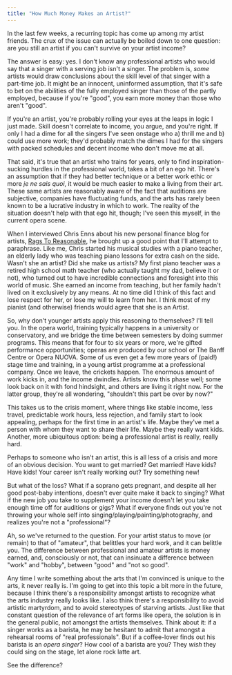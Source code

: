 ```yaml
---
title: "How Much Money Makes an Artist?"
---
```


<p>
	In the last few weeks, a recurring topic has come up among my artist friends. The crux of the issue can actually be boiled down to one question: are you still an artist if you can't survive on your artist income?
</p>
<p>
	The answer is easy: yes. I don't know any professional artists who would say that a singer with a serving job isn't a singer. The problem is, <em>some </em>artists would draw conclusions about the skill level of that singer with a part-time job. It might be an innocent, uninformed assumption, that it's safe to bet on the abilities of the fully employed singer than those of the partly employed, because if you're "good", you earn more money than those who aren't "good".
</p>
<p>
	If you're an artist, you're probably rolling your eyes at the leaps in logic I just made. Skill doesn't correlate to income, you argue, and you're right. If only I had a dime for all the singers I've seen onstage who a) thrill me and b) could use more work; they'd probably match the dimes I had for the singers with packed schedules and decent income who don't move me at all.
</p>
<p>
	That said, it's true that an artist who trains for years, only to find inspiration-sucking hurdles in the professional world, takes a bit of an ego hit. There's an assumption that if they had better technique or a better work ethic or more <em>je ne sais quoi</em>, it would be much easier to make a living from their art. These same artists are reasonably aware of the fact that auditions are subjective, companies have fluctuating funds, and the arts has rarely been known to be a lucrative industry in which to work. The reality of the situation doesn't help with that ego hit, though; I've seen this myself, in the current opera scene.
</p>
<p>
	When I interviewed Chris Enns about his new personal finance blog for artists, <a href="http://www.ragstoreasonable.com/" target="_blank">Rags To Reasonable</a>, he brought up a good point that I'll attempt to paraphrase. Like me, Chris started his musical studies with a piano teacher, an elderly lady who was teaching piano lessons for extra cash on the side. Wasn't she an artist? Did she make us artists? My first piano teacher was a retired high school math teacher (who actually taught my dad, believe it or not), who turned out to have incredible connections and foresight into this world of music. She earned an income from teaching, but her family hadn't lived on it exclusively by any means. At no time did I think of this fact and lose respect for her, or lose my will to learn from her. I think most of my pianist (and otherwise) friends would agree that she is an Artist.
</p>
<p>
	So, why don't younger artists apply this reasoning to themselves? I'll tell you. In the opera world, training typically happens in a university or conservatory, and we bridge the time between semesters by doing summer programs. This means that for four to six years or more, we're gifted performance opportunities; operas are produced by our school or The Banff Centre or Opera NUOVA. Some of us even get a few more years of (paid!) stage time and training, in a young artist programme at a professional company. Once we leave, the crickets happen. The enormous amount of work kicks in, and the income dwindles. Artists know this phase well; some look back on it with fond hindsight, and others are living it right now. For the latter group, they're all wondering, "shouldn't this part be over by now?"
</p>
<p>
	This takes us to the crisis moment, where things like stable income, less travel, predictable work hours, less rejection, and family start to look appealing, perhaps for the first time in an artist's life. Maybe they've met a person with whom they want to share their life. Maybe they really want kids. Another, more ubiquitous option: being a professional artist is really, really hard.
</p>
<p>
	Perhaps to someone who isn't an artist, this is all less of a crisis and more of an obvious decision. You want to get married? Get married! Have kids? Have kids! Your career isn't really working out? Try something new!
</p>
<p>
	But what of the loss? What if a soprano gets pregnant, and despite all her good post-baby intentions, doesn't ever quite make it back to singing? What if the new job you take to supplement your income doesn't let you take enough time off for auditions or gigs? What if everyone finds out you're not throwing your whole self into singing/playing/painting/photography, and realizes you're not a "professional"?
</p>
<p>
	Ah, so we've returned to the question. For your artist status to move (or remain) to that of "amateur", that belittles your hard work, and it can belittle you. The difference between professional and amateur artists is money earned, and, consciously or not, that can insinuate a difference between "work" and "hobby", between "good" and "not so good".
</p>
<p>
	Any time I write something about the arts that I'm convinced is unique to the arts, it never really is. I'm going to get into this topic a bit more in the future, because I think there's a responsibility amongst artists to recognize what the arts industry really looks like. I also think there's a responsibility to avoid artistic martyrdom, and to avoid stereotypes of starving artists. Just like that constant question of the relevance of art forms like opera, the solution is in the general public, not amongst the artists themselves. Think about it: if a singer works as a barista, he may be hesitant to admit that amongst a rehearsal rooms of "real professionals". But if a coffee-lover finds out his barista is an <em>opera singer</em>? How cool of a barista are you? They <em>wish</em> they could sing on the stage, let alone rock latte art.
</p>
<p>
	See the difference?
</p>
